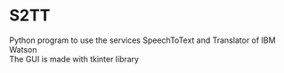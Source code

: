 # S2TT
Python program to use the services SpeechToText and Translator of IBM Watson \
The GUI is made with tkinter library
